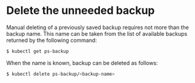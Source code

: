 # Delete the unneeded backup

Manual deleting of a previously saved backup requires not more than the backup
name. This name can be taken from the list of available backups returned
by the following command:

```{.bash data-prompt="$"}
$ kubectl get ps-backup
```

When the name is known, backup can be deleted as follows:

```{.bash data-prompt="$"}
$ kubectl delete ps-backup/<backup-name>
```